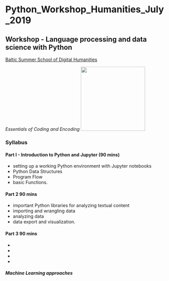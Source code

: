 # Python_Workshop_Humanities_July_2019
## Workshop - Language processing and data science with Python

[Baltic Summer School of Digital Humanities](http://www.digitalhumanities.lv/bssdh/2019/)

*Essentials of Coding and Encoding*
<img src="http://site-512948.mozfiles.com/files/512948/medium/Digital_02.png" width="200">

### Syllabus

#### Part I - Introduction to Python and Jupyter (90 mins)

* setting up a working Python environment with Jupyter notebooks
* Python Data Structures
* Program Flow
* basic Functions.

#### Part 2 90 mins

* important Python libraries for analyzing textual content
* importing and wrangling data
* analyzing data
* data export and visualization.

#### Part 3 90 mins

* 
* 
* 
* 
##### Machine Learning approaches


